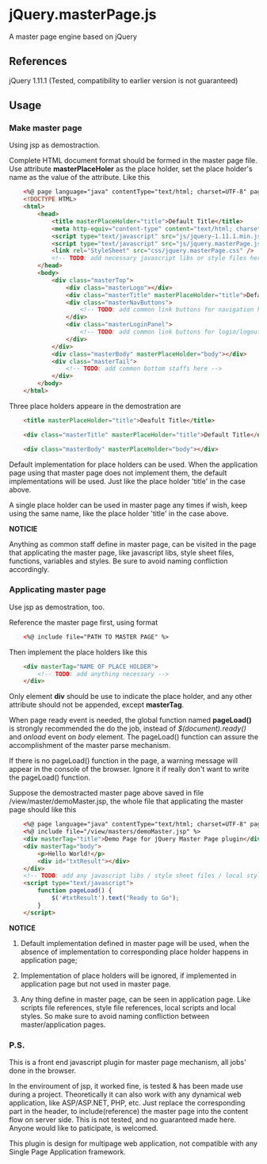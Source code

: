# jQuery.masterPage.js
A master page engine based on jQuery

## References
jQuery 1.11.1 (Tested, compatibility to earlier version is not guaranteed)

## Usage

### Make master page

Using jsp as demostraction.

Complete HTML document format should be formed in the master page file. Use attribute **masterPlaceHoler** as the place holder, set the place holder's name as the value of the attribute. Like this
```HTML
	<%@ page language="java" contentType="text/html; charset=UTF-8" pageEncoding="UTF-8"%>
	<!DOCTYPE HTML>
	<html>
		<head>
			<title masterPlaceHolder="title">Default Title</title>
			<meta http-equiv="content-type" content="text/html; charset=utf-8" />
			<script type="text/javascript" src="js/jquery-1.11.1.min.js"></script>
			<script type="text/javascript" src="js/jquery.masterPage.js"></script>
			<link rel="StyleSheet" src="css/jquery.masterPage.css" />
			<!-- TODO: add necessary javascript libs or style files here -->
		</head>
		<body>
			<div class="masterTop">
				<div class="masterLogo"></div>
				<div class="masterTitle" masterPlaceHolder="title">Default Title</div>
				<div class="masterNavButtons">
					<!-- TODO: add common link buttons for navigation here -->
				</div>
				<div class="masterLoginPanel">
					<!-- TODO: add common link buttons for login/logout here -->
				</div>
			</div>
			<div class="masterBody" masterPlaceHolder="body"></div>
			<div class="masterTail">
				<!-- TODO: add common bottom staffs here -->
			</div>
		</body>
	</html>
```
Three place holders appeare in the demostration are
```HTML
	<title masterPlaceHolder="title">Deafult Title</title>
```
```HTML
	<div class="masterTitle" masterPlaceHolder="title">Default Title</div>
```
```HTML
	<div class="masterBody" masterPlaceHolder="body"></div>
```

Default implementation for place holders can be used. When the application page using that master page does not implement them, the default implementations will be used. Just like the place holder 'title' in the case above.

A single place holder can be used in master page any times if wish, keep using the same name, like the place holder 'title' in the case above.

**NOTICIE**

Anything as common staff define in master page, can be visited in the page that applicating the master page, like javascript libs, style sheet files, functions, variables and styles. Be sure to avoid naming confliction accordingly.

### Applicating master page

Use jsp as demostration, too.

Reference the master page first, using format
```HTML
	<%@ include file="PATH TO MASTER PAGE" %>
```

Then implement the place holders like this
```HTML
	<div masterTag="NAME OF PLACE HOLDER">
		<!-- TODO: add anything necessary -->
	</div>
```
Only element **div** should be use to indicate the place holder, and any other attribute should not be appended, except **masterTag**.

When page ready event is needed, the global function named **pageLoad()** is strongly recommended the do the job, instead of *$(document).ready()* and *onload* event on *body* element. The pageLoad() function can assure the accomplishment of the master parse mechanism.

If there is no pageLoad() function in the page, a warning message will appear in the console of the browser. Ignore it if really don't want to write the pageLoad() function.

Suppose the demostracted master page above saved in file /view/master/demoMaster.jsp, the whole file that applicating the master page should like this
```HTML
	<%@ page language="java" contentType="text/html; charset=UTF-8" pageEncoding="UTF-8"%>
	<%@ include file="/view/masters/demoMaster.jsp" %>
	<div masterTag="title">Demo Page for jQuery Master Page plugin</div>
	<div masterTag="body">
		<p>Hello World!</p>
		<div id="txtResult"></div>
	</div>
	<!-- TODO: add any javascript libs / style sheet files / local styles here -->
	<script type="text/javascript">
		function pageLoad() {
			$('#txtResult').text("Ready to Go");
		}
	</script>
```

**NOTICE**

1. Default implementation defined in master page will be used, when the absence of implementation to corresponding place holder happens in application page;

2. Implementation of place holders will be ignored, if implemented in application page but not used in master page.

3. Any thing define in master page, can be seen in application page. Like scripts file references, style file references, local scripts and local styles. So make sure to avoid naming confliction between master/application pages.

### P.S.

This is a front end javascript plugin for master page mechanism, all jobs' done in the browser.

In the enviroument of jsp, it worked fine, is tested & has been made use during a project. Theoretically it can also work with any dynamical web application, like ASP/ASP.NET, PHP, etc. Just replace the corresponding part in the header, to include(reference) the master page into the content flow on server side. This is not tested, and no guaranteed made here. Anyone would like to paticipate, is welcomed.

This plugin is design for multipage web application, not compatible with any Single Page Application framework.